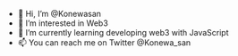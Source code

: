 - 👋 Hi, I’m @Konewasan
- 👀 I’m interested in Web3 
- 🌱 I’m currently learning developing web3 with JavaScript 
- 📫 You can reach me on Twitter @Konewa_san



<!---
Konewasan/Konewasan is a ✨ special ✨ repository because its `README.md` (this file) appears on your GitHub profile.
You can click the Preview link to take a look at your changes.
--->
